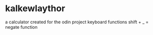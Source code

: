 # kalkewlaythor
a calculator created for the odin project
keyboard functions
shift + _ = negate function
